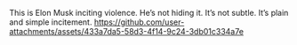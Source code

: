 This is Elon Musk inciting violence. He’s not hiding it. It’s not subtle.  It’s plain and simple incitement.
https://github.com/user-attachments/assets/433a7da5-58d3-4f14-9c24-3db01c334a7e

